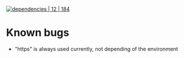 [![dependencies | 12 | 184](https://img.shields.io/badge/dependencies-12%20|%20184-blue.svg)](DEPENDENCIES.md)

# Known bugs

* "https" is always used currently, not depending of the environment
